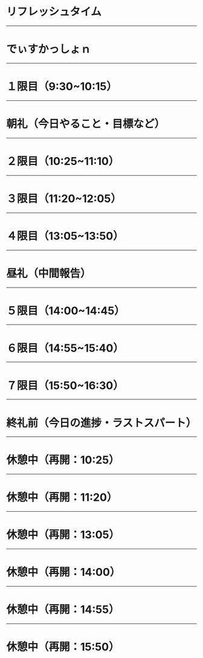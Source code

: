 # リフレッシュタイム

---

# でぃすかっしょｎ

---

# １限目（9:30~10:15）

---

# 朝礼（今日やること・目標など）

---

# ２限目（10:25~11:10）

---

# ３限目（11:20~12:05）

---

# ４限目（13:05~13:50）

---

# 昼礼（中間報告）

---

# ５限目（14:00~14:45）

---

# ６限目（14:55~15:40）

---

# ７限目（15:50~16:30）

---

# 終礼前（今日の進捗・ラストスパート）

---

# 休憩中（再開：10:25）

---

# 休憩中（再開：11:20）

---

# 休憩中（再開：13:05）

---

# 休憩中（再開：14:00）

---

# 休憩中（再開：14:55）

---

# 休憩中（再開：15:50）
